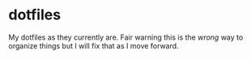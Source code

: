# dotfiles
My dotfiles as they currently are. Fair warning this is the _wrong_ way to organize things but I will fix that as I move forward.
